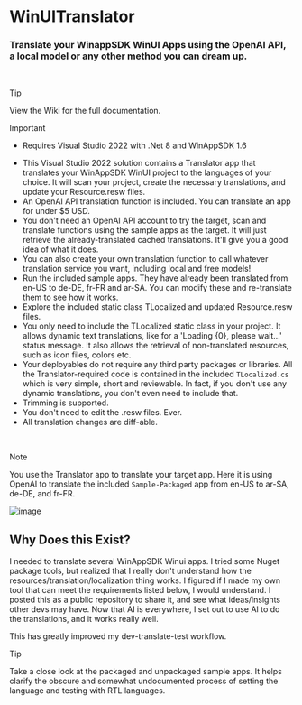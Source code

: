 # WinUITranslator
### Translate your WinappSDK WinUI Apps using the OpenAI API, a local model or any other method you can dream up.
<br/>

> [!TIP]
> View the Wiki for the full documentation.

> [!IMPORTANT]
> - Requires Visual Studio 2022 with .Net 8 and WinAppSDK 1.6

- This Visual Studio 2022 solution contains a Translator app that translates your WinAppSDK WinUI project to the languages of your choice.  It will scan your project, create the necessary translations, and update your Resource.resw files.
- An OpenAI API translation function is included.  You can translate an app for under $5 USD.
- You don't need an OpenAI API account to try the target, scan and translate functions using the sample apps as the target.  It will just retrieve the already-translated cached translations.  It'll give you a good idea of what it does. 
- You can also create your own translation function to call whatever translation service you want, including local and free models!
- Run the included sample apps.  They have already been translated from en-US to de-DE, fr-FR and ar-SA.  You can modify these and re-translate them to see how it works.
- Explore the included static class TLocalized and updated Resource.resw files.
- You only need to include the TLocalized static class in your project.  It allows dynamic text translations, like for a 'Loading {0}, please wait...' status message.  It also allows the retrieval of non-translated resources, such as icon files, colors etc.
- Your deployables do not require any third party packages or libraries.  All the Translator-required code is contained in the included ```TLocalized.cs``` which is very simple, short and reviewable.  In fact, if you don't use any dynamic translations, you don't even need to include that.
- Trimming is supported.
- You don't need to edit the .resw files.  Ever.
- All translation changes are diff-able.
<br/>

> [!NOTE]
> You use the Translator app to translate your target app.  Here it is using OpenAI to translate the included ```Sample-Packaged``` app from en-US to ar-SA, de-DE, and fr-FR.

<img alt="image" src="https://github.com/user-attachments/assets/5e401a8b-3595-4df2-9aa4-a7699fe12fca" />

## Why Does this Exist?
I needed to translate several WinAppSDK Winui apps.  I tried some Nuget package tools, but realized that I really don't understand how the resources/translation/localization thing works.  I figured if I made my own tool that can meet the requirements listed below, I would understand.  I posted this as a public repository to share it, and see what ideas/insights other devs may have.  Now that AI is everywhere, I set out to use AI to do the translations, and it works really well.

This has greatly improved my dev-translate-test workflow.

> [!TIP]
> Take a close look at the packaged and unpackaged sample apps.  It helps clarify the obscure and somewhat undocumented process of setting the language and testing with RTL languages.
